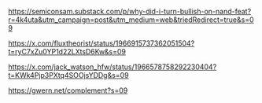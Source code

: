 https://semiconsam.substack.com/p/why-did-i-turn-bullish-on-nand-feat?r=4k4uta&utm_campaign=post&utm_medium=web&triedRedirect=true&s=09

https://x.com/fluxtheorist/status/1966915737362051504?t=ryC7xZu0YP1d22LXtsD6Kw&s=09

https://x.com/jack_watson_hfw/status/1966578758292230404?t=KWk4Pjp3PXtq4SOOjsYDDg&s=09

https://gwern.net/complement?s=09